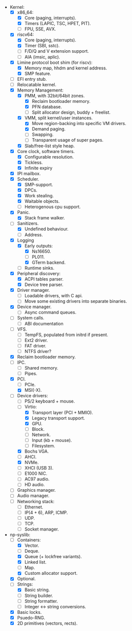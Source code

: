 - Kernel:
    - [x] x86_64:
        - [x] Core (paging, interrupts).
        - [x] Timers (LAPIC, TSC, HPET, PIT).
        - [ ] FPU, SSE, AVX.
    - [x] riscv64:
        - [x] Core (paging, interrupts).
        - [x] Timer (SBI, sstc).
        - [ ] F/D/Q and V extension support.
        - [ ] AIA (imsic, aplic).
    - [x] Limine protocol boot shim (for riscv):
        - [x] Memory map, hhdm and kernel address.
        - [x] SMP feature.
    - [ ] EFI entry stub.
    - [ ] Relocatable kernel.
    - [x] Memory Management:
        - [x] PMM, with 32bit/64bit zones.
            - [x] Reclaim bootloader memory.
            - [x] PFN database.
            - [ ] Split allocator design, buddy + freelist.
        - [x] VMM, split kernel/user instances.
            - [x] Move region-backing into specific VM drivers.
            - [x] Demand paging.
            - [ ] Swapping.
            - [ ] Transparent usage of super pages.
        - [x] Slab/free-list style heap.
    - [x] Core clock, software timers.
        - [x] Configurable resolution.
        - [x] Tickless.
        - [x] Infinite expiry
    - [x] IPI mailbox.
    - [x] Scheduler.
        - [x] SMP-support.
        - [x] DPCs.
        - [x] Work stealing.
        - [x] Waitable objects.
        - [ ] Heterogenous cpu support.
    - [x] Panic.
        - [x] Stack frame walker.
    - [ ] Sanitizers.
        - [x] Undefined behaviour.
        - [ ] Address.
    - [x] Logging
        - [x] Early outputs:
            - [x] Ns16650.
            - [ ] PL011.
            - [x] GTerm backend.
        - [ ] Runtime sinks.
    - [x] Peripheral discovery:
        - [x] ACPI tables parser.
        - [x] Device tree parser.
    - [x] Driver manager.
        - [ ] Loadable drivers, with C api.
        - [ ] Move some existing drivers into separate binaries.
    - [x] Device manager.
        - [ ] Async command queues.
    - [ ] System calls.
        - [ ] ABI documentation
    - [ ] VFS.
        - [ ] TempFS, populated from initrd if present.
        - [ ] Ext2 driver.
        - [ ] FAT driver.
        - [ ] NTFS driver?
    - [x] Reclaim bootloader memory.
    - [ ] IPC.
        - [ ] Shared memory.
        - [ ] Pipes.
    - [x] PCI.
        - [ ] PCIe.
        - [x] MSI(-X).
    - [ ] Device drivers:
        - [ ] PS/2 keyboard + mouse.
        - [ ] Virtio:
            - [x] Transport layer (PCI + MMIO).
            - [x] Legacy transport support.
            - [x] GPU.
            - [ ] Block.
            - [ ] Network.
            - [ ] Input (kb + mouse).
            - [ ] Filesystem.
        - [x] Bochs VGA.
        - [ ] AHCI.
        - [x] NVMe.
        - [ ] XHCI (USB 3).
        - [ ] E1000 NIC.
        - [ ] AC97 audio.
        - [ ] HD audio.
    - [ ] Graphics manager.
    - [ ] Audio manager.
    - [ ] Networking stack:
        - [ ] Ethernet.
        - [ ] IP(4 + 6), ARP, ICMP.
        - [ ] UDP.
        - [ ] TCP.
        - [ ] Socket manager.

- np-syslib:
    - [ ] Containers:
        - [x] Vector.
        - [ ] Deque.
        - [x] Queue (+ lockfree variants).
        - [x] Linked list.
        - [ ] Map.
        - [x] Custom allocator support.
    - [x] Optional.
    - [ ] Strings:
        - [x] Basic string.
        - [ ] String builder.
        - [ ] String formatter.
        - [ ] Integer <-> string conversions.
    - [x] Basic locks.
    - [x] Psuedo-RNG.
    - [x] 2D primitives (vectors, rects).
